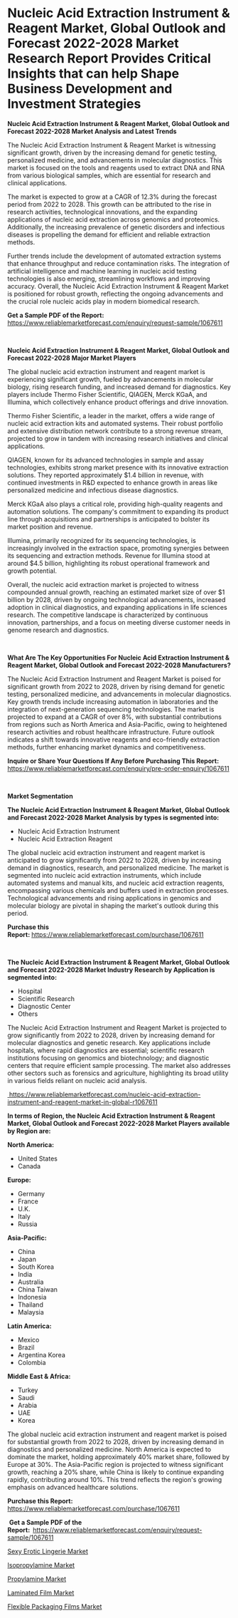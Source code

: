 <p><h1>Nucleic Acid Extraction Instrument & Reagent Market, Global Outlook and Forecast 2022-2028 Market Research Report Provides Critical Insights that can help Shape Business Development and Investment Strategies</h1></p><p><strong>Nucleic Acid Extraction Instrument & Reagent Market, Global Outlook and Forecast 2022-2028 Market Analysis and Latest Trends</strong></p>
<p><p>The Nucleic Acid Extraction Instrument & Reagent Market is witnessing significant growth, driven by the increasing demand for genetic testing, personalized medicine, and advancements in molecular diagnostics. This market is focused on the tools and reagents used to extract DNA and RNA from various biological samples, which are essential for research and clinical applications. </p><p>The market is expected to grow at a CAGR of 12.3% during the forecast period from 2022 to 2028. This growth can be attributed to the rise in research activities, technological innovations, and the expanding applications of nucleic acid extraction across genomics and proteomics. Additionally, the increasing prevalence of genetic disorders and infectious diseases is propelling the demand for efficient and reliable extraction methods. </p><p>Further trends include the development of automated extraction systems that enhance throughput and reduce contamination risks. The integration of artificial intelligence and machine learning in nucleic acid testing technologies is also emerging, streamlining workflows and improving accuracy. Overall, the Nucleic Acid Extraction Instrument & Reagent Market is positioned for robust growth, reflecting the ongoing advancements and the crucial role nucleic acids play in modern biomedical research.</p></p>
<p><strong>Get a Sample PDF of the Report:&nbsp;</strong> <a href="https://www.reliablemarketforecast.com/enquiry/request-sample/1067611">https://www.reliablemarketforecast.com/enquiry/request-sample/1067611</a></p>
<p>&nbsp;</p>
<p><strong>Nucleic Acid Extraction Instrument & Reagent Market, Global Outlook and Forecast 2022-2028 Major Market Players</strong></p>
<p><p>The global nucleic acid extraction instrument and reagent market is experiencing significant growth, fueled by advancements in molecular biology, rising research funding, and increased demand for diagnostics. Key players include Thermo Fisher Scientific, QIAGEN, Merck KGaA, and Illumina, which collectively enhance product offerings and drive innovation.</p><p>Thermo Fisher Scientific, a leader in the market, offers a wide range of nucleic acid extraction kits and automated systems. Their robust portfolio and extensive distribution network contribute to a strong revenue stream, projected to grow in tandem with increasing research initiatives and clinical applications.</p><p>QIAGEN, known for its advanced technologies in sample and assay technologies, exhibits strong market presence with its innovative extraction solutions. They reported approximately $1.4 billion in revenue, with continued investments in R&D expected to enhance growth in areas like personalized medicine and infectious disease diagnostics.</p><p>Merck KGaA also plays a critical role, providing high-quality reagents and automation solutions. The company's commitment to expanding its product line through acquisitions and partnerships is anticipated to bolster its market position and revenue.</p><p>Illumina, primarily recognized for its sequencing technologies, is increasingly involved in the extraction space, promoting synergies between its sequencing and extraction methods. Revenue for Illumina stood at around $4.5 billion, highlighting its robust operational framework and growth potential.</p><p>Overall, the nucleic acid extraction market is projected to witness compounded annual growth, reaching an estimated market size of over $1 billion by 2028, driven by ongoing technological advancements, increased adoption in clinical diagnostics, and expanding applications in life sciences research. The competitive landscape is characterized by continuous innovation, partnerships, and a focus on meeting diverse customer needs in genome research and diagnostics.</p></p>
<p>&nbsp;</p>
<p><strong>What Are The Key Opportunities For Nucleic Acid Extraction Instrument & Reagent Market, Global Outlook and Forecast 2022-2028 Manufacturers?</strong></p>
<p><p>The Nucleic Acid Extraction Instrument and Reagent Market is poised for significant growth from 2022 to 2028, driven by rising demand for genetic testing, personalized medicine, and advancements in molecular diagnostics. Key growth trends include increasing automation in laboratories and the integration of next-generation sequencing technologies. The market is projected to expand at a CAGR of over 8%, with substantial contributions from regions such as North America and Asia-Pacific, owing to heightened research activities and robust healthcare infrastructure. Future outlook indicates a shift towards innovative reagents and eco-friendly extraction methods, further enhancing market dynamics and competitiveness.</p></p>
<p><strong>Inquire or Share Your Questions If Any Before Purchasing This Report:</strong> <a href="https://www.reliablemarketforecast.com/enquiry/pre-order-enquiry/1067611">https://www.reliablemarketforecast.com/enquiry/pre-order-enquiry/1067611</a></p>
<p>&nbsp;</p>
<p><strong>Market Segmentation</strong></p>
<p><strong>The Nucleic Acid Extraction Instrument & Reagent Market, Global Outlook and Forecast 2022-2028 Market Analysis by types is segmented into:</strong></p>
<p><ul><li>Nucleic Acid Extraction Instrument</li><li>Nucleic Acid Extraction Reagent</li></ul></p>
<p><p>The global nucleic acid extraction instrument and reagent market is anticipated to grow significantly from 2022 to 2028, driven by increasing demand in diagnostics, research, and personalized medicine. The market is segmented into nucleic acid extraction instruments, which include automated systems and manual kits, and nucleic acid extraction reagents, encompassing various chemicals and buffers used in extraction processes. Technological advancements and rising applications in genomics and molecular biology are pivotal in shaping the market's outlook during this period.</p></p>
<p><strong>Purchase this Report:&nbsp;</strong><a href="https://www.reliablemarketforecast.com/purchase/1067611">https://www.reliablemarketforecast.com/purchase/1067611</a></p>
<p>&nbsp;</p>
<p><strong>The Nucleic Acid Extraction Instrument & Reagent Market, Global Outlook and Forecast 2022-2028 Market Industry Research by Application is segmented into:</strong></p>
<p><ul><li>Hospital</li><li>Scientific Research</li><li>Diagnostic Center</li><li>Others</li></ul></p>
<p><p>The Nucleic Acid Extraction Instrument and Reagent Market is projected to grow significantly from 2022 to 2028, driven by increasing demand for molecular diagnostics and genetic research. Key applications include hospitals, where rapid diagnostics are essential; scientific research institutions focusing on genomics and biotechnology; and diagnostic centers that require efficient sample processing. The market also addresses other sectors such as forensics and agriculture, highlighting its broad utility in various fields reliant on nucleic acid analysis.</p></p>
<p><a href="https://www.reliablemarketforecast.com/nucleic-acid-extraction-instrument-and-reagent-market-in-global-r1067611">&nbsp;https://www.reliablemarketforecast.com/nucleic-acid-extraction-instrument-and-reagent-market-in-global-r1067611</a></p>
<p><strong>In terms of Region, the Nucleic Acid Extraction Instrument & Reagent Market, Global Outlook and Forecast 2022-2028 Market Players available by Region are:</strong></p>
<p>
    <p> <strong> North America: </strong>
        <ul>
            <li>United States</li>
            <li>Canada</li>
        </ul>
        </p> 
    <p> <strong> Europe: </strong>
        <ul>
            <li>Germany</li>
            <li>France</li>
            <li>U.K.</li>
            <li>Italy</li>
            <li>Russia</li>
        </ul>
        </p> 
    <p> <strong> Asia-Pacific: </strong>
        <ul>
            <li>China</li>
            <li>Japan</li>
            <li>South Korea</li>
            <li>India</li>
            <li>Australia</li>
            <li>China Taiwan</li>
            <li>Indonesia</li>
            <li>Thailand</li>
            <li>Malaysia</li>
        </ul>
        </p> 
    <p> <strong> Latin America: </strong>
        <ul>
            <li>Mexico</li>
            <li>Brazil</li>
            <li>Argentina Korea</li>
            <li>Colombia</li>
        </ul>
        </p> 
    <p> <strong> Middle East & Africa: </strong>
        <ul>
            <li>Turkey</li>
            <li>Saudi</li>
            <li>Arabia</li>
            <li>UAE</li>
            <li>Korea</li>
        </ul>
    </p>
    </p>
<p><p>The global nucleic acid extraction instrument and reagent market is poised for substantial growth from 2022 to 2028, driven by increasing demand in diagnostics and personalized medicine. North America is expected to dominate the market, holding approximately 40% market share, followed by Europe at 30%. The Asia-Pacific region is projected to witness significant growth, reaching a 20% share, while China is likely to continue expanding rapidly, contributing around 10%. This trend reflects the region's growing emphasis on advanced healthcare solutions.</p></p>
<p><strong>Purchase this Report: </strong><a href="https://www.reliablemarketforecast.com/purchase/1067611">https://www.reliablemarketforecast.com/purchase/1067611</a></p>
<p>&nbsp;<strong>Get a Sample PDF of the Report:&nbsp;&nbsp;</strong><a href="https://www.reliablemarketforecast.com/enquiry/request-sample/1067611">https://www.reliablemarketforecast.com/enquiry/request-sample/1067611</a></p>
<p><strong></strong></p>
<p><p><a href="https://www.linkedin.com/pulse/sexy-erotic-lingerie-market-share-new-trends-analysis-its-okase?trackingId=3w1u2M82TNCoeCThoWQQug%3D%3D">Sexy Erotic Lingerie Market</a></p><p><a href="https://medium.com/@gwendolynbruen/the-isopropylamine-market-has-grown-significantly-as-a-result-of-several-important-causes-699831d8e03e">Isopropylamine Market</a></p><p><a href="https://medium.com/@rosslarkin2012/the-comprehensive-propylamine-market-research-report-is-essential-for-understanding-current-7696a64682d2">Propylamine Market</a></p><p><a href="https://issuu.com/reportprime-2/docs/laminated-film-market-size-2030.ppt_7210adb1b9f251">Laminated Film Market</a></p><p><a href="https://issuu.com/reportprime-2/docs/flexible-packaging-films-market-siz_c0fc16f3d96d04">Flexible Packaging Films Market</a></p></p>